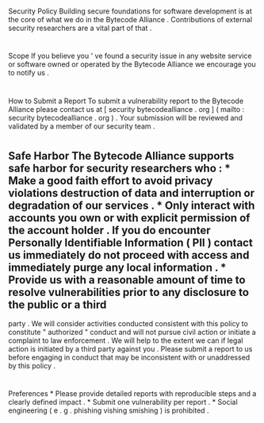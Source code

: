 #
Security
Policy
Building
secure
foundations
for
software
development
is
at
the
core
of
what
we
do
in
the
Bytecode
Alliance
.
Contributions
of
external
security
researchers
are
a
vital
part
of
that
.
#
#
Scope
If
you
believe
you
'
ve
found
a
security
issue
in
any
website
service
or
software
owned
or
operated
by
the
Bytecode
Alliance
we
encourage
you
to
notify
us
.
#
#
How
to
Submit
a
Report
To
submit
a
vulnerability
report
to
the
Bytecode
Alliance
please
contact
us
at
[
security
bytecodealliance
.
org
]
(
mailto
:
security
bytecodealliance
.
org
)
.
Your
submission
will
be
reviewed
and
validated
by
a
member
of
our
security
team
.
#
#
Safe
Harbor
The
Bytecode
Alliance
supports
safe
harbor
for
security
researchers
who
:
*
Make
a
good
faith
effort
to
avoid
privacy
violations
destruction
of
data
and
interruption
or
degradation
of
our
services
.
*
Only
interact
with
accounts
you
own
or
with
explicit
permission
of
the
account
holder
.
If
you
do
encounter
Personally
Identifiable
Information
(
PII
)
contact
us
immediately
do
not
proceed
with
access
and
immediately
purge
any
local
information
.
*
Provide
us
with
a
reasonable
amount
of
time
to
resolve
vulnerabilities
prior
to
any
disclosure
to
the
public
or
a
third
-
party
.
We
will
consider
activities
conducted
consistent
with
this
policy
to
constitute
"
authorized
"
conduct
and
will
not
pursue
civil
action
or
initiate
a
complaint
to
law
enforcement
.
We
will
help
to
the
extent
we
can
if
legal
action
is
initiated
by
a
third
party
against
you
.
Please
submit
a
report
to
us
before
engaging
in
conduct
that
may
be
inconsistent
with
or
unaddressed
by
this
policy
.
#
#
Preferences
*
Please
provide
detailed
reports
with
reproducible
steps
and
a
clearly
defined
impact
.
*
Submit
one
vulnerability
per
report
.
*
Social
engineering
(
e
.
g
.
phishing
vishing
smishing
)
is
prohibited
.
